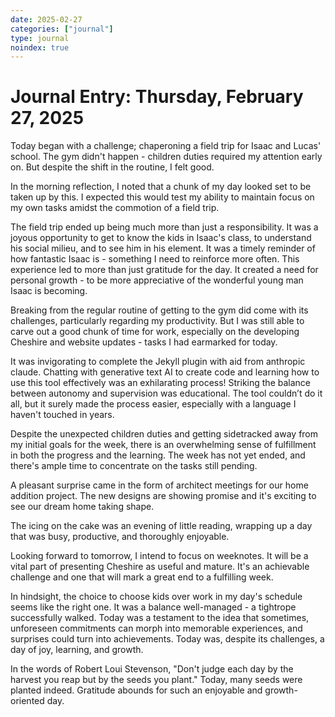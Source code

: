 ```yaml
---
date: 2025-02-27
categories: ["journal"]
type: journal
noindex: true
---
```


# Journal Entry: Thursday, February 27, 2025

Today began with a challenge; chaperoning a field trip for Isaac and Lucas' school. The gym didn't happen - children duties required my attention early on. But despite the shift in the routine, I felt good. 

In the morning reflection, I noted that a chunk of my day looked set to be taken up by this. I expected this would test my ability to maintain focus on my own tasks amidst the commotion of a field trip. 

The field trip ended up being much more than just a responsibility. It was a joyous opportunity to get to know the kids in Isaac's class, to understand his social milieu, and to see him in his element. It was a timely reminder of how fantastic Isaac is - something I need to reinforce more often. This experience led to more than just gratitude for the day. It created a need for personal growth - to be more appreciative of the wonderful young man Isaac is becoming.

Breaking from the regular routine of getting to the gym did come with its challenges, particularly regarding my productivity. But I was still able to carve out a good chunk of time for work, especially on the developing Cheshire and website updates - tasks I had earmarked for today.

It was invigorating to complete the Jekyll plugin with aid from anthropic claude. Chatting with generative text AI to create code and learning how to use this tool effectively was an exhilarating process! Striking the balance between autonomy and supervision was educational. The tool couldn’t do it all, but it surely made the process easier, especially with a language I haven't touched in years.

Despite the unexpected children duties and getting sidetracked away from my initial goals for the week, there is an overwhelming sense of fulfillment in both the progress and the learning. The week has not yet ended, and there's ample time to concentrate on the tasks still pending.

A pleasant surprise came in the form of architect meetings for our home addition project. The new designs are showing promise and it's exciting to see our dream home taking shape.

The icing on the cake was an evening of little reading, wrapping up a day that was busy, productive, and thoroughly enjoyable. 

Looking forward to tomorrow, I intend to focus on weeknotes. It will be a vital part of presenting Cheshire as useful and mature. It's an achievable challenge and one that will mark a great end to a fulfilling week.

In hindsight, the choice to choose kids over work in my day's schedule seems like the right one. It was a balance well-managed - a tightrope successfully walked. Today was a testament to the idea that sometimes, unforeseen commitments can morph into memorable experiences, and surprises could turn into achievements. Today was, despite its challenges, a day of joy, learning, and growth.

In the words of Robert Loui Stevenson, "Don't judge each day by the harvest you reap but by the seeds you plant." Today, many seeds were planted indeed. Gratitude abounds for such an enjoyable and growth-oriented day.
